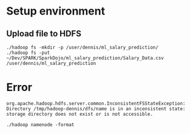 # Setup environment

## Upload file to HDFS
```shell
./hadoop fs -mkdir -p /user/dennis/ml_salary_prediction/
./hadoop fs -put ~/Dev/SPARK/SparkDojo/ml_salary_prediction/Salary_Data.csv /user/dennis/ml_salary_prediction
```

# Error
```shell
org.apache.hadoop.hdfs.server.common.InconsistentFSStateException: Directory /tmp/hadoop-dennis/dfs/name is in an inconsistent state: storage directory does not exist or is not accessible.
```

```shell
./hadoop namenode -format
```
